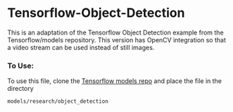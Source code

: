 # Tensorflow-Object-Detection
This is an adaptation of the Tensorflow Object Detection example from the Tensorflow/models repository. This version has OpenCV 
integration so that a video stream can be used instead of still images.


### To Use:
To use this file, clone the [Tensorflow models repo](https://github.com/tensorflow/models) and place the file in the directory

`models/research/object_detection`



